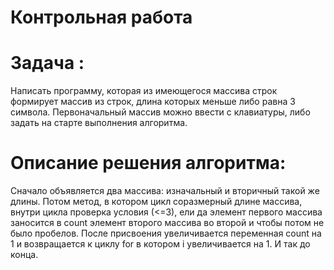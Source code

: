 # Контрольная работа
# Задача :
Написать программу, которая из имеющегося массива строк формирует массив из строк, длина которых меньше либо равна 3 символа. Первоначальный массив можно ввести с клавиатуры, либо задать на старте выполнения алгоритма.

# Описание решения алгоритма:
Сначало объявляется два массива: изначальный и вторичный такой же длины. Потом метод, в котором цикл соразмерный длине массива, внутри цикла проверка условия (<=3), ели да элемент первого массива заносится в count элемент второго массива во второй и чтобы потом не было пробелов. После присвоения увеличивается переменная count на 1 и возвращается к циклу for в котором i увеличивается на 1. И так до конца. 